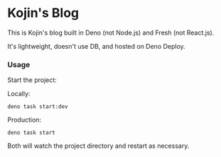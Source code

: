 # Kojin's Blog

This is Kojin's blog built in Deno (not Node.js) and Fresh (not React.js).

It's lightweight, doesn't use DB, and hosted on Deno Deploy.

### Usage

Start the project:

Locally:
```
deno task start:dev
```

Production:
```
deno task start
```

Both will watch the project directory and restart as necessary.
